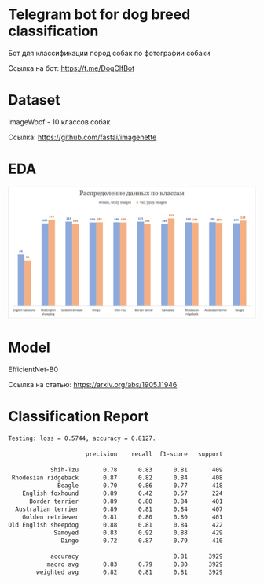 # Telegram bot for dog breed classification
Бот для классификации пород собак по фотографии собаки

Ссылка на бот: https://t.me/DogClfBot

# Dataset

ImageWoof - 10 классов собак

Ссылка: https://github.com/fastai/imagenette

# EDA
![EDA](./images/breed.png)

# Model

EfficientNet-B0

Ссылка на статью: https://arxiv.org/abs/1905.11946

# Classification Report

```text
Testing: loss = 0.5744, accuracy = 0.8127.

                      precision    recall  f1-score   support

            Shih-Tzu       0.78      0.83      0.81       409
 Rhodesian ridgeback       0.87      0.82      0.84       408
              Beagle       0.70      0.86      0.77       418
    English foxhound       0.89      0.42      0.57       224
      Border terrier       0.89      0.80      0.84       401
  Australian terrier       0.89      0.81      0.84       407
    Golden retriever       0.81      0.80      0.80       401
Old English sheepdog       0.88      0.81      0.84       422
             Samoyed       0.83      0.92      0.88       429
               Dingo       0.72      0.87      0.79       410

            accuracy                           0.81      3929
           macro avg       0.83      0.79      0.80      3929
        weighted avg       0.82      0.81      0.81      3929
```
